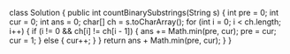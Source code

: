 class Solution {
    public int countBinarySubstrings(String s) {
        int pre = 0;
        int cur = 0;
        int ans = 0;
        char[] ch = s.toCharArray();
        for (int i = 0; i < ch.length; i++) {
            if (i != 0 && ch[i] != ch[i - 1]) {
                ans += Math.min(pre, cur);
                pre = cur;
                cur = 1;
            } else {
                cur++;
            }
        }
        return ans + Math.min(pre, cur);
    }
}

